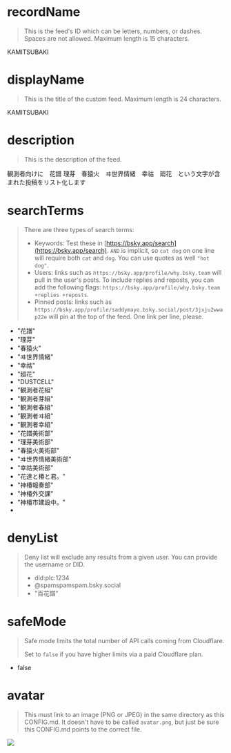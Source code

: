 
# recordName

> This is the feed's ID which can be letters, numbers, or dashes. Spaces are not allowed. Maximum length is 15 characters.

KAMITSUBAKI

# displayName

> This is the title of the custom feed. Maximum length is 24 characters.

KAMITSUBAKI

# description

> This is the description of the feed.

観測者向けに　花譜 理芽　春猿火　ヰ世界情緒　幸祜　廻花　という文字が含まれた投稿をリスト化します

# searchTerms

> There are three types of search terms:
>
> - Keywords: Test these in [https://bsky.app/search](https://bsky.app/search). `AND` is implicit, so `cat dog` on one line will require both `cat` and `dog`. You can use quotes as well `"hot dog"`.
> - Users: links such as `https://bsky.app/profile/why.bsky.team` will pull in the user's posts. To include replies and reposts, you can add the following flags: `https://bsky.app/profile/why.bsky.team +replies +reposts`.
> - Pinned posts: links such as `https://bsky.app/profile/saddymayo.bsky.social/post/3jxju2wwap22e` will pin at the top of the feed. One link per line, please.

- "花譜"
- "理芽"
- "春猿火"
- "ヰ世界情緒"
- "幸祜"
- "廻花"
- "DUSTCELL"
- "観測者花組"
- "観測者芽組"
- "観測者春組"
- "観測者ヰ組"
- "観測者幸組"
- "花譜美術部"
- "理芽美術部"
- "春猿火美術部"
- "ヰ世界情緒美術部"
- "幸祜美術部"
- "花達と椿と君。"
- "神椿報奏部"
- "神椿外交課"
- "神椿市建設中。"
- 
# denyList

> Deny list will exclude any results from a given user. You can provide the username or DID.
>
> - did:plc:1234
> - @spamspamspam.bsky.social
> - "百花譜"
# safeMode

> Safe mode limits the total number of API calls coming from Cloudflare.
>
> Set to `false` if you have higher limits via a paid Cloudflare plan.

- false

# avatar

> This must link to an image (PNG or JPEG) in the same directory as this CONFIG.md. It doesn't have to be called `avatar.png`, but just be sure this CONFIG.md points to the correct file.

![](avatar.png)
